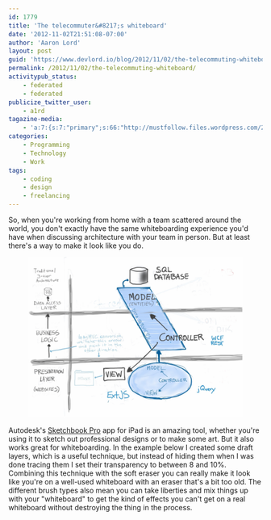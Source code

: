 ```yaml
---
id: 1779
title: 'The telecommuter&#8217;s whiteboard'
date: '2012-11-02T21:51:08-07:00'
author: 'Aaron Lord'
layout: post
guid: 'https://www.devlord.io/blog/2012/11/02/the-telecommuting-whiteboard/'
permalink: /2012/11/02/the-telecommuting-whiteboard/
activitypub_status:
    - federated
    - federated
publicize_twitter_user:
    - a1rd
tagazine-media:
    - 'a:7:{s:7:"primary";s:66:"http://mustfollow.files.wordpress.com/2012/11/20121102-2248511.jpg";s:6:"images";a:1:{s:66:"http://mustfollow.files.wordpress.com/2012/11/20121102-2248511.jpg";a:6:{s:8:"file_url";s:66:"http://mustfollow.files.wordpress.com/2012/11/20121102-2248511.jpg";s:5:"width";i:2048;s:6:"height";i:1536;s:4:"type";s:5:"image";s:4:"area";i:3145728;s:9:"file_path";b:0;}}s:6:"videos";a:0:{}s:11:"image_count";i:1;s:6:"author";s:8:"28099389";s:7:"blog_id";s:8:"28571045";s:9:"mod_stamp";s:19:"2012-11-03 05:51:29";}'
categories:
    - Programming
    - Technology
    - Work
tags:
    - coding
    - design
    - freelancing
---
```


<!-- wp:paragraph -->
<p>So, when you're working from home with a team scattered around the world, you don't exactly have the same whiteboarding experience you'd have when discussing architecture with your team in person. But at least there's a way to make it look like you do.</p>
<!-- /wp:paragraph -->

<!-- wp:image {"linkDestination":"custom"} -->
<figure class="wp-block-image"><a href="/assets/img/2012/11/20121102-2248511.jpg"><img src="/assets/img/2012/11/20121102-2248511.jpg" alt="20121102-224851.jpg"/></a></figure>
<!-- /wp:image -->

<!-- wp:paragraph -->
<p>Autodesk's <a href="http:// https://itunes.apple.com/us/app/sketchbook-pro-for-ipad/id364253478?mt=8">Sketchbook Pro</a> app for iPad is an amazing tool, whether you're using it to sketch out professional designs or to make some art. But it also works great for whiteboarding. In the example below I created some draft layers, which is a useful technique, but instead of hiding them when I was done tracing them I set their transparency to between 8 and 10%. Combining this technique with the soft eraser you can really make it look like you're on a well-used whiteboard with an eraser that's a bit too old. The different brush types also mean you can take liberties and mix things up with your "whiteboard" to get the kind of effects you can't get on a real whiteboard without destroying the thing in the process.</p>
<!-- /wp:paragraph -->